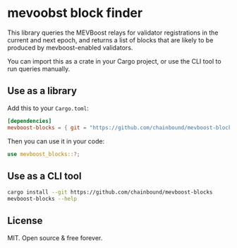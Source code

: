 # mevoobst block finder

This library queries the MEVBoost relays for validator registrations in the current and next epoch,
and returns a list of blocks that are likely to be produced by mevboost-enabled validators.

You can import this as a crate in your Cargo project, or use the CLI tool to run queries manually.

## Use as a library

Add this to your `Cargo.toml`:

```toml
[dependencies]
mevboost-blocks = { git = "https://github.com/chainbound/mevboost-blocks" }
```

Then you can use it in your code:

```rust
use mevboost_blocks::?;
```

## Use as a CLI tool

```bash
cargo install --git https://github.com/chainbound/mevboost-blocks
mevboost-blocks --help
```

## License

MIT. Open source & free forever.
